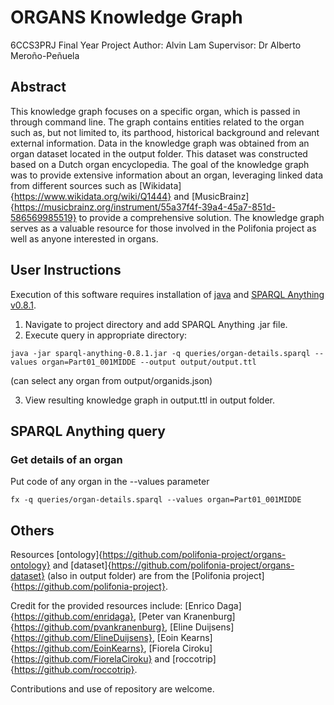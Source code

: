 # ORGANS Knowledge Graph
6CCS3PRJ Final Year Project
Author: Alvin Lam
Supervisor: Dr Alberto Meroño-Peñuela

## Abstract
This knowledge graph focuses on a specific organ, which is passed in through command line. The graph contains entities related to the organ such as, but not limited to, its parthood, historical background and relevant external information. Data in the knowledge graph was obtained from an organ dataset located in the output folder. This dataset was constructed based on a Dutch organ encyclopedia. The goal of the knowledge graph was to provide extensive information about an organ, leveraging linked data from different sources such as [Wikidata]{https://www.wikidata.org/wiki/Q1444} and [MusicBrainz]{https://musicbrainz.org/instrument/55a37f4f-39a4-45a7-851d-586569985519} to provide a comprehensive solution. The knowledge graph serves as a valuable resource for those involved in the Polifonia project as well as anyone interested in organs.

## User Instructions
Execution of this software requires installation of [java](https://www.oracle.com/java/technologies/downloads/) and [SPARQL Anything v0.8.1](https://github.com/SPARQL-Anything/sparql.anything/releases).
1. Navigate to project directory and add SPARQL Anything .jar file.
2. Execute query in appropriate directory:
```
java -jar sparql-anything-0.8.1.jar -q queries/organ-details.sparql --values organ=Part01_001MIDDE --output output/output.ttl
```
(can select any organ from output/organids.json)

3. View resulting knowledge graph in output.ttl in output folder. 

## SPARQL Anything query

### Get details of an organ
Put code of any organ in the --values parameter
```
fx -q queries/organ-details.sparql --values organ=Part01_001MIDDE
```

## Others 

Resources [ontology]{https://github.com/polifonia-project/organs-ontology} and [dataset]{https://github.com/polifonia-project/organs-dataset} (also in output folder) are from the [Polifonia project]{https://github.com/polifonia-project}. 

Credit for the provided resources include: [Enrico Daga]{https://github.com/enridaga}, [Peter van Kranenburg]{https://github.com/pvankranenburg}, [Eline Duijsens]{https://github.com/ElineDuijsens}, [Eoin Kearns]{https://github.com/EoinKearns}, [Fiorela Ciroku]{https://github.com/FiorelaCiroku} and [roccotrip]{https://github.com/roccotrip}.

Contributions and use of repository are welcome. 